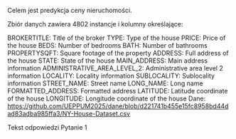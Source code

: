 Celem jest predykcja ceny nieruchomości.

Zbiór danych zawiera 4802 instancje i kolumny określające:

BROKERTITLE: Title of the broker
TYPE: Type of the house
PRICE: Price of the house
BEDS: Number of bedrooms
BATH: Number of bathrooms
PROPERTYSQFT: Square footage of the property
ADDRESS: Full address of the house
STATE: State of the house
MAIN_ADDRESS: Main address information
ADMINISTRATIVE_AREA_LEVEL_2: Administrative area level 2 information
LOCALITY: Locality information
SUBLOCALITY: Sublocality information
STREET_NAME: Street name
LONG_NAME: Long name
FORMATTED_ADDRESS: Formatted address
LATITUDE: Latitude coordinate of the house
LONGITUDE: Longitude coordinate of the house
Dane: https://github.com/UEPPUM2025/dane/blob/d221741b455e15fc8958bd44dad83adba985ffa3/NY-House-Dataset.csv

Tekst odpowiedzi Pytanie 1
